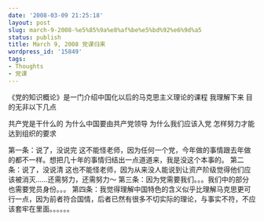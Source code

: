 ```yaml
---
date: '2008-03-09 21:25:18'
layout: post
slug: march-9-2008-%e5%85%9a%e8%af%be%e5%bd%92%e6%9d%a5
status: publish
title: March 9, 2008 党课归来
wordpress_id: '15849'
tags:
- Thoughts
- 党课
---
```


《党的知识概论》是一门介绍中国化以后的马克思主义理论的课程
我理解下来
目的无非以下几点

共产党是干什么的
为什么中国要由共产党领导
为什么我们应该入党
怎样努力才能达到组织的要求

第一条：说了，没说完
这不能怪老师，因为任何一个党，今年做的事情跟去年做的都不一样。想把几十年的事情归结出一点道道来，我是没这个本事的。
第二条：说了，没说清
这也不能怪老师，因为从来没人能说到让资产阶级觉得他们应该被消灭……还需努力，还需努力～
第三条：因为党需要我们。。。我们中的部分也需要党员身份。。。
第四条：我觉得理解中国特色的含义似乎比理解马克思更可行一点，因为前者符合国情，后者已然有很多不切实际的理论，与事实不符，不应该套牢在里面。。。。。。
